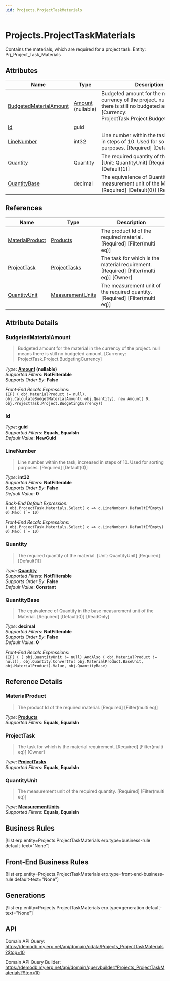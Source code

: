 ```yaml
---
uid: Projects.ProjectTaskMaterials
---
```

# Projects.ProjectTaskMaterials

Contains the materials, which are required for a project task. Entity: Prj_Project_Task_Materials

## Attributes

| Name | Type | Description |
| ---- | ---- | --- |
| [BudgetedMaterialAmount](Projects.ProjectTaskMaterials.md#budgetedmaterialamount) | [Amount](../data-types.md#amount) (nullable) | Budgeted amount for the material in the currency of the project. null means there is still no budgeted amount. [Currency: ProjectTask.Project.BudgetingCurrency] 
| [Id](Projects.ProjectTaskMaterials.md#id) | guid |  
| [LineNumber](Projects.ProjectTaskMaterials.md#linenumber) | int32 | Line number within the task, increased in steps of 10. Used for sorting purposes. [Required] [Default(0)] 
| [Quantity](Projects.ProjectTaskMaterials.md#quantity) | [Quantity](../data-types.md#quantity) | The required quantity of the material. [Unit: QuantityUnit] [Required] [Default(1)] 
| [QuantityBase](Projects.ProjectTaskMaterials.md#quantitybase) | decimal | The equivalence of Quantity in the base measurement unit of the Material. [Required] [Default(0)] [ReadOnly] 

## References

| Name | Type | Description |
| ---- | ---- | --- |
| [MaterialProduct](Projects.ProjectTaskMaterials.md#materialproduct) | [Products](General.Products.Products.md) | The product Id of the required material. [Required] [Filter(multi eq)] |
| [ProjectTask](Projects.ProjectTaskMaterials.md#projecttask) | [ProjectTasks](Projects.ProjectTasks.md) | The task for which is the material requirement. [Required] [Filter(multi eq)] [Owner] |
| [QuantityUnit](Projects.ProjectTaskMaterials.md#quantityunit) | [MeasurementUnits](General.MeasurementUnits.md) | The measurement unit of the required quantity. [Required] [Filter(multi eq)] |


## Attribute Details

### BudgetedMaterialAmount

> Budgeted amount for the material in the currency of the project. null means there is still no budgeted amount. [Currency: ProjectTask.Project.BudgetingCurrency]

_Type_: **[Amount](../data-types.md#amount) (nullable)**  
_Supported Filters_: **NotFilterable**  
_Supports Order By_: **False**  

_Front-End Recalc Expressions:_  
`IIF( ( obj.MaterialProduct != null), obj.CalculateBudgetMaterialAmount( obj.Quantity), new Amount( 0, obj.ProjectTask.Project.BudgetingCurrency))`
### Id

_Type_: **guid**  
_Supported Filters_: **Equals, EqualsIn**  
_Default Value_: **NewGuid**  

### LineNumber

> Line number within the task, increased in steps of 10. Used for sorting purposes. [Required] [Default(0)]

_Type_: **int32**  
_Supported Filters_: **NotFilterable**  
_Supports Order By_: **False**  
_Default Value_: **0**  

_Back-End Default Expression:_  
`( obj.ProjectTask.Materials.Select( c => c.LineNumber).DefaultIfEmpty( 0).Max( ) + 10)`

_Front-End Recalc Expressions:_  
`( obj.ProjectTask.Materials.Select( c => c.LineNumber).DefaultIfEmpty( 0).Max( ) + 10)`
### Quantity

> The required quantity of the material. [Unit: QuantityUnit] [Required] [Default(1)]

_Type_: **[Quantity](../data-types.md#quantity)**  
_Supported Filters_: **NotFilterable**  
_Supports Order By_: **False**  
_Default Value_: **Constant**  

### QuantityBase

> The equivalence of Quantity in the base measurement unit of the Material. [Required] [Default(0)] [ReadOnly]

_Type_: **decimal**  
_Supported Filters_: **NotFilterable**  
_Supports Order By_: **False**  
_Default Value_: **0**  

_Front-End Recalc Expressions:_  
`IIF( ( ( obj.QuantityUnit != null) AndAlso ( obj.MaterialProduct != null)), obj.Quantity.ConvertTo( obj.MaterialProduct.BaseUnit, obj.MaterialProduct).Value, obj.QuantityBase)`

## Reference Details

### MaterialProduct

> The product Id of the required material. [Required] [Filter(multi eq)]

_Type_: **[Products](General.Products.Products.md)**  
_Supported Filters_: **Equals, EqualsIn**  

### ProjectTask

> The task for which is the material requirement. [Required] [Filter(multi eq)] [Owner]

_Type_: **[ProjectTasks](Projects.ProjectTasks.md)**  
_Supported Filters_: **Equals, EqualsIn**  

### QuantityUnit

> The measurement unit of the required quantity. [Required] [Filter(multi eq)]

_Type_: **[MeasurementUnits](General.MeasurementUnits.md)**  
_Supported Filters_: **Equals, EqualsIn**  



## Business Rules

[!list erp.entity=Projects.ProjectTaskMaterials erp.type=business-rule default-text="None"]

## Front-End Business Rules

[!list erp.entity=Projects.ProjectTaskMaterials erp.type=front-end-business-rule default-text="None"]

## Generations

[!list erp.entity=Projects.ProjectTaskMaterials erp.type=generation default-text="None"]

## API

Domain API Query:
<https://demodb.my.erp.net/api/domain/odata/Projects_ProjectTaskMaterials?$top=10>

Domain API Query Builder:
<https://demodb.my.erp.net/api/domain/querybuilder#Projects_ProjectTaskMaterials?$top=10>

